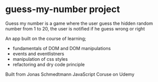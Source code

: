 # guess-my-number project

Guess my number is a game where the user guess the hidden random number from 1 to 20, the user is notified if he guess wrong or right

An app built on the course of learning;

- fundamentals of DOM and DOM manipulations
- events and eventlistners
- manipulation of css styles
- refactoring and dry code principle

Built from Jonas Schmedtmann JavaScript Coruse on Udemy
